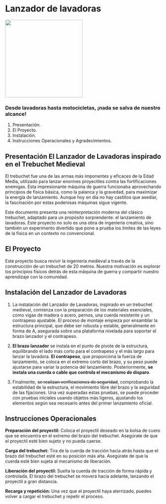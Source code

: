 # Lanzador de lavadoras 

<img src=https://cdn.leonardo.ai/users/dabf2507-0e44-4281-bfc0-08fa88df3ba8/generations/a0fe6d2a-bfb2-4504-a309-7419f8f03aa4/Leonardo_Phoenix_A_medieval_trebuchet_its_wooden_frame_weather_2.jpg width="250">

### Desde lavadoras hasta motocicletas, ¡nada se salva de nuestro alcance!

1. Presentación.
2. El Proyecto.
3. Instalación.
4. Instrucciones Operacionales y Agradecimientos. 


## Presentación El Lanzador de Lavadoras inspirado en el Trebuchet Medieval
El trebuchet fue una de las armas más imponentes y eficaces de la Edad Media, utilizado para lanzar enormes proyectiles contra las fortificaciones enemigas. Esta impresionante máquina de guerra funcionaba aprovechando principios de física básica, como la palanca y la gravedad, para maximizar la energía de lanzamiento. Aunque hoy en día no hay castillos que asediar, la fascinación por estas poderosas máquinas sigue vigente.

Este documento presenta una reinterpretación moderna del clásico trebuchet, adaptado para un propósito sorprendente: el lanzamiento de lavadoras. Este proyecto no solo es una obra de ingeniería creativa, sino también un experimento divertido que pone a prueba los límites de las leyes de la física en un contexto no convencional.

## El Proyecto
Este proyecto busca revivir la ingeniería medieval a través de la construcción de un trebuchet de 20 metros. Nuestra motivación es explorar los principios físicos detrás de esta máquina de guerra y compartir nuestro aprendizaje con la comunidad.

## Instalación del Lanzador de Lavadoras

1. La instalación del Lanzador de Lavadoras, inspirado en un trebuchet medieval, comienza con la preparación de los materiales esenciales, como vigas de madera o acero, pernos, una cuerda resistente y un contrapeso ajustable. El proceso de montaje empieza por ensamblar la estructura principal, que debe ser robusta y estable, generalmente en forma de A, asegurada sobre una plataforma nivelada para soportar el brazo lanzador y el contrapeso.

2. **El brazo lanzador** se instala en el punto de pivote de la estructura, equilibrando el lado más corto para el contrapeso y el más largo para lanzar la lavadora. **El contrapeso**, que proporciona la fuerza de lanzamiento, se coloca en el extremo corto del brazo, y su peso puede ajustarse para variar la potencia del lanzamiento. Posteriormente, **se instala una cuerda o cable que controla el mecanismo de disparo**.

3. Finalmente, ~~se realizan verificaciones de seguridad~~, comprobando la estabilidad de la estructura, el movimiento libre del brazo y la seguridad de las fijaciones. Una vez superadas estas pruebas, se puede proceder con pruebas iniciales usando objetos más ligeros, ajustando los elementos según sea necesario antes del primer lanzamiento oficial.

## Instrucciones Operacionales
**Preparación del proyectil:** Coloca el proyectil deseado en la bolsa de cuero que se encuentra en el extremo del brazo del trebuchet. Asegúrate de que el proyectil esté bien sujeto y no pueda caerse.

**Carga del trebuchet:** Tira de la cuerda de tracción hacia atrás hasta que el brazo del trebuchet esté en su posición más alta. Asegúrate de que la cuerda esté bien sujeta al mecanismo de liberación.

**Liberación del proyectil:** Suelta la cuerda de tracción de forma rápida y controlada. El brazo del trebuchet se moverá hacia adelante, lanzando el proyectil a gran distancia.

**Recarga y repetición:** Una vez que el proyectil haya aterrizado, puedes volver a cargar el trebuchet y repetir el proceso.


